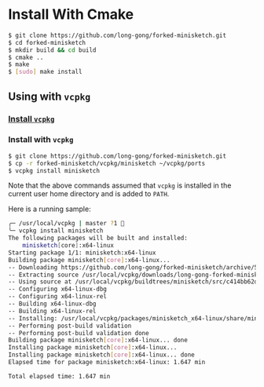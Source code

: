 # Install With Cmake

```bash 
$ git clone https://github.com/long-gong/forked-minisketch.git
$ cd forked-minisketch
$ mkdir build && cd build
$ cmake ..
$ make
$ [sudo] make install
```

## Using with `vcpkg`

### [Install `vcpkg`](https://github.com/microsoft/vcpkg)

### Install with `vcpkg`
```bash
$ git clone https://github.com/long-gong/forked-minisketch.git
$ cp -r forked-minisketch/vcpkg/minisketch ~/vcpkg/ports
$ vcpkg install minisketch
```
Note that the above commands assumed that `vcpkg` is installed in the current user home directory and is added to `PATH`.

Here is a running sample:
```bash
╭─ /usr/local/vcpkg | master ?1                                                                                      1 ↵ | 3s ─╮
╰─ vcpkg install minisketch                                                                                                     ─╯
The following packages will be built and installed:
    minisketch[core]:x64-linux
Starting package 1/1: minisketch:x64-linux
Building package minisketch[core]:x64-linux...
-- Downloading https://github.com/long-gong/forked-minisketch/archive/578883fec63e0fe4d04cdac53b98e1c414bb62d2.tar.gz...
-- Extracting source /usr/local/vcpkg/downloads/long-gong-forked-minisketch-578883fec63e0fe4d04cdac53b98e1c414bb62d2.tar.gz
-- Using source at /usr/local/vcpkg/buildtrees/minisketch/src/c414bb62d2-84dde340c9
-- Configuring x64-linux-dbg
-- Configuring x64-linux-rel
-- Building x64-linux-dbg
-- Building x64-linux-rel
-- Installing: /usr/local/vcpkg/packages/minisketch_x64-linux/share/minisketch/copyright
-- Performing post-build validation
-- Performing post-build validation done
Building package minisketch[core]:x64-linux... done
Installing package minisketch[core]:x64-linux...
Installing package minisketch[core]:x64-linux... done
Elapsed time for package minisketch:x64-linux: 1.647 min

Total elapsed time: 1.647 min
```